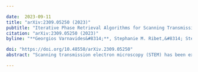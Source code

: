 ```yaml
---

date:  2023-09-11
title: "arXiv:2309.05250 (2023)"
pubtitle: "Iterative Phase Retrieval Algorithms for Scanning Transmission Electron Microscopy"
citation: "arXiv:2309.05250 (2023)"
byline: "**Georgios Varnavides&#8314;**, Stephanie M. Ribet,&#8314; Steven E. Zeltmann, Yue Yu, Benjamin H. Savitzky, Vinayak P. Dravid, Mary C. Scott, Colin Ophus"

doi: "https://doi.org/10.48550/arXiv.2309.05250"
abstract: "Scanning transmission electron microscopy (STEM) has been extensively used for imaging complex materials down to atomic resolution. The most commonly employed STEM imaging modality of annular dark field produces easily-interpretable contrast, but is dose-inefficient and produces little to no contrast for light elements and weakly-scattering samples. An alternative is to use phase contrast STEM imaging, enabled by high speed detectors able to record full images of a diffracted STEM probe over a grid of scan positions. Phase contrast imaging in STEM is highly dose-efficient, able to measure the structure of beam-sensitive materials and even biological samples. Here, we comprehensively describe the theoretical background, algorithmic implementation details, and perform both simulated and experimental tests for three iterative phase retrieval STEM methods: focused-probe differential phase contrast, defocused-probe parallax imaging, and a generalized ptychographic gradient descent method implemented in two and three dimensions. We discuss the strengths and weaknesses of each of these approaches using a consistent framework to allow for easier comparison. This presentation of STEM phase retrieval methods will make these methods more approachable, reproducible and more readily adoptable for many classes of samples."

---
```


